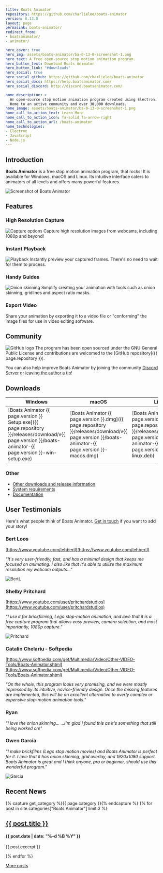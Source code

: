 ```yaml
---
title: Boats Animator
repository: https://github.com/charlielee/boats-animator
version: 0.13.0
layout: page
permalink: boats-animator/
redirect_from:
- boatsanimator/
- animator/

hero_cover: true
hero_img: assets/boats-animator/ba-0-13-0-screenshot-1.png
hero_text: A free open-source stop motion animation program.
hero_button_text: Download Boats Animator
hero_button_link: "#downloads"
hero_social: true
hero_social_github: https://github.com/charlielee/boats-animator
hero_social_docs: https://help.boatsanimator.com/
hero_social_discord: http://discord.boatsanimator.com/

home_description: >
  An open-source stop motion animation program created using Electron.
  Home to an active community and over 30,000 downloads.
home_image: assets/boats-animator/ba-0-13-0-screenshot-1.png
home_call_to_action_text: Learn More
home_call_to_action_icon: fa-solid fa-arrow-right
home_call_to_action_url: /boats-animator
home_technologies:
- Electron
- JavaScript
- Node.js
---
```

## Introduction

**Boats Animator** is a free stop motion animation program, that rocks! It is available for Windows, macOS and Linux. Its intuitive interface caters to animators of all levels and offers many powerful features.

![Screenshot of Boats Animator](../assets/boats-animator/ba-0-13-0-screenshot-1.png)

## Features

### High Resolution Capture

![Capture options](../assets/boats-animator/capture-options.png) Capture high resolution images from webcams, including 1080p and beyond!

### Instant Playback

![Playback](../assets/boats-animator/playback.png) Instantly preview your captured frames. There's no need to wait for them to process.

### Handy Guides

![Onion skinning](../assets/boats-animator/onion-skin.png) Simplify creating your animation with tools such as onion skinning, gridlines and aspect ratio masks.

### Export Video

Share your animation by exporting it to a video file or "conforming" the image files for use in video editing software.

## Community

![GitHub logo](../assets/boats-animator/github-logo.png) The program has been open sourced under the GNU General Public License and contributions are welcomed to the [GitHub repository]({{ page.repository }}).

You can also help improve Boats Animator by joining the community [Discord Server](https://discord.com/invite/SUPWr8fDWN) or [leaving the author a tip](https://ko-fi.com/charlielee)!

<script type='text/javascript' src='https://storage.ko-fi.com/cdn/widget/Widget_2.js'></script><script type='text/javascript'>kofiwidget2.init('Support Me on Ko-fi', '#db8d2e', 'Q5Q86RK4Y');kofiwidget2.draw();</script>

## Downloads

| Windows | macOS | Linux |
| - | - | - |
| [Boats Animator {{ page.version }} Setup.exe]({{ page.repository }}/releases/download/v{{ page.version }}/boats-animator-{{ page.version }}-win-setup.exe) | [Boats Animator {{ page.version }}.dmg]({{ page.repository }}/releases/download/v{{ page.version }}/boats-animator-{{ page.version }}-macos.dmg) | [Boats Animator {{ page.version }}.deb]({{ page.repository }}/releases/download/v{{ page.version }}/boats-animator-{{ page.version }}-linux.deb) |

### Other

<ul class="plainlist">
  <li><a href="{{ page.repository }}/releases">Other downloads and release information</a></li>
  <li><a href="https://help.boatsanimator.com/en/stable/introduction/system-requirements/">System requirements</a></li>
  <li><a href="https://help.boatsanimator.com/">Documentation</a></li>
</ul>

## User Testimonials

Here's what people think of Boats Animator. [Get in touch](https://www.charlielee.uk/contact/) if you want to add your story!

### Bert Loos

[https://www.youtube.com/tehbertl](https://www.youtube.com/tehbertl)

*"It's very user-friendly, fast, and has a minimal design that keeps me focused on animating. I also like that it's able to utilize the maximum resolution my webcam outputs..."*

![BertL](../assets/boats-animator/user-submissions/bertl1.jpg)

### Shelby Pritchard

[https://www.youtube.com/user/pritchardstudios](https://www.youtube.com/user/pritchardstudios)

*"I use it for brickfilming, Lego stop-motion animation, and love that it is a free capture program that allows easy preview, camera selection, and most importantly, 1080p capture."*

![Pritchard](../assets/boats-animator/user-submissions/pritchard1.jpg)

### Catalin Chelariu - Softpedia

[https://www.softpedia.com/get/Multimedia/Video/Other-VIDEO-Tools/Boats-Animator.shtml](https://www.softpedia.com/get/Multimedia/Video/Other-VIDEO-Tools/Boats-Animator.shtml)

*"On the whole, this program looks very promising, and we were mostly impressed by its intuitive, novice-friendly design. Once the missing features are implemented, this will be an excellent alternative to overly complex or expensive stop-motion animation tools."*

### Ryan

*"I love the onion skinning... ...I'm glad I found this as it's something that still being worked on!"*

### Owen Garcia

*"I make brickfilms (Lego stop motion movies) and Boats Animator is perfect for it. I love that it has onion skinning, grid overlay, and 1920x1080 support. Boats Animator is great and I think anyone, pro or beginner, should use this wonderful program."*

![Garcia](../assets/boats-animator/user-submissions/garcia1.jpg)

## Recent News
{% capture get_category %}{{ page.category }}{% endcapture %}
{% for post in site.categories["Boats Animator"] limit:3 %}
<article class="item">
  <h2><a href="{{ post.url }}">{{ post.title }}</a></h2>
  <h4>{{ post.date | date: "%-d %B %Y" }}</h4>
  <p>{{ post.excerpt }}</p>
</article>
{% endfor %}

<a href="/category/boats-animator" class="button">More posts</a>
